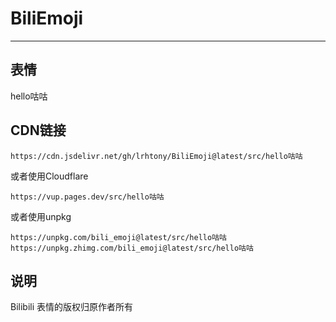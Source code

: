 # BiliEmoji
---
## 表情
hello咕咕
## CDN链接
```
https://cdn.jsdelivr.net/gh/lrhtony/BiliEmoji@latest/src/hello咕咕
```
或者使用Cloudflare
```
https://vup.pages.dev/src/hello咕咕
```
或者使用unpkg
```
https://unpkg.com/bili_emoji@latest/src/hello咕咕
https://unpkg.zhimg.com/bili_emoji@latest/src/hello咕咕
```
## 说明
Bilibili 表情的版权归原作者所有
